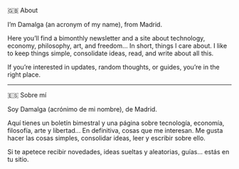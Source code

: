 🇬🇧 About

I’m Damalga (an acronym of my name), from Madrid.

Here you’ll find a bimonthly newsletter and a site about technology, economy, philosophy, art, and freedom… In short, things I care about. I like to keep things simple, consolidate ideas, read, and write about all this.

If you’re interested in updates, random thoughts, or guides, you’re in the right place.

---

🇪🇸 Sobre mí

Soy Damalga (acrónimo de mi nombre), de Madrid.

Aquí tienes un boletín bimestral y una página sobre tecnología, economía, filosofía, arte y libertad... En definitiva, cosas que me interesan. Me gusta hacer las cosas simples, consolidar ideas, leer y escribir sobre ello.

Si te apetece recibir novedades, ideas sueltas y aleatorias, guías... estás en tu sitio.
